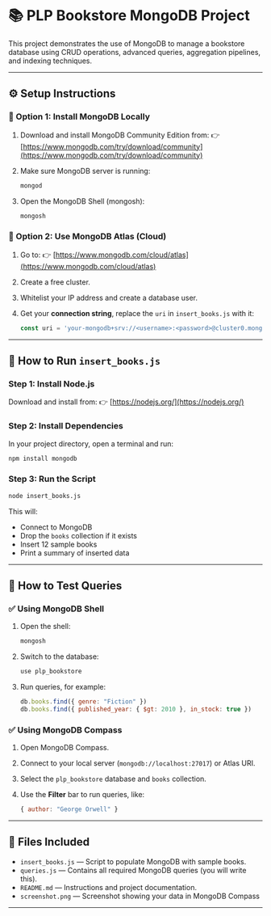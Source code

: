 # 📚 PLP Bookstore MongoDB Project

This project demonstrates the use of MongoDB to manage a bookstore database using CRUD operations, advanced queries, aggregation pipelines, and indexing techniques.

---

## ⚙️ Setup Instructions

### 📌 Option 1: Install MongoDB Locally

1. Download and install MongoDB Community Edition from:
   👉 [https://www.mongodb.com/try/download/community](https://www.mongodb.com/try/download/community)
2. Make sure MongoDB server is running:

   ```bash
   mongod
   ```
3. Open the MongoDB Shell (mongosh):

   ```bash
   mongosh
   ```

### 📌 Option 2: Use MongoDB Atlas (Cloud)

1. Go to: 👉 [https://www.mongodb.com/cloud/atlas](https://www.mongodb.com/cloud/atlas)
2. Create a free cluster.
3. Whitelist your IP address and create a database user.
4. Get your **connection string**, replace the `uri` in `insert_books.js` with it:

   ```js
   const uri = 'your-mongodb+srv://<username>:<password>@cluster0.mongodb.net/';
   ```

---

## 🚀 How to Run `insert_books.js`

### Step 1: Install Node.js

Download and install from:
👉 [https://nodejs.org/](https://nodejs.org/)

### Step 2: Install Dependencies

In your project directory, open a terminal and run:

```bash
npm install mongodb
```

### Step 3: Run the Script

```bash
node insert_books.js
```

This will:

* Connect to MongoDB
* Drop the `books` collection if it exists
* Insert 12 sample books
* Print a summary of inserted data

---

## 🧪 How to Test Queries

### ✅ Using MongoDB Shell

1. Open the shell:

   ```bash
   mongosh
   ```
2. Switch to the database:

   ```js
   use plp_bookstore
   ```
3. Run queries, for example:

   ```js
   db.books.find({ genre: "Fiction" })
   db.books.find({ published_year: { $gt: 2010 }, in_stock: true })
   ```

### ✅ Using MongoDB Compass

1. Open MongoDB Compass.
2. Connect to your local server (`mongodb://localhost:27017`) or Atlas URI.
3. Select the `plp_bookstore` database and `books` collection.
4. Use the **Filter** bar to run queries, like:

   ```js
   { author: "George Orwell" }
   ```

---

## 📁 Files Included

* `insert_books.js` — Script to populate MongoDB with sample books.
* `queries.js` — Contains all required MongoDB queries (you will write this).
* `README.md` — Instructions and project documentation.
* `screenshot.png` — Screenshot showing your data in MongoDB Compass

---
